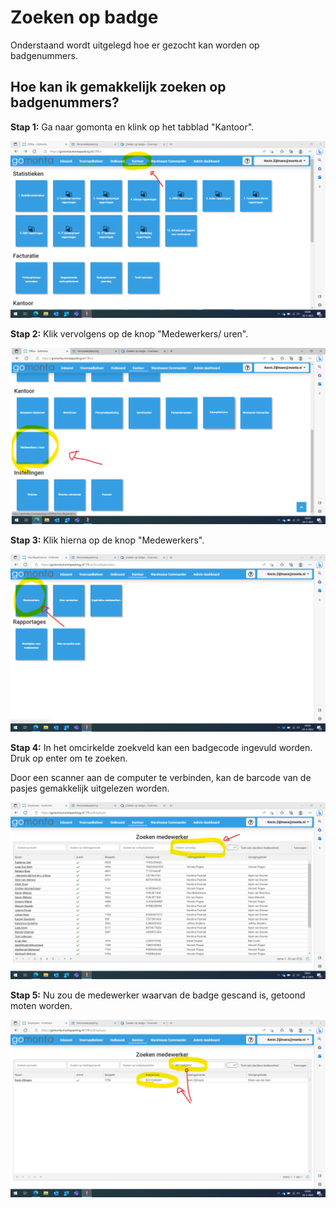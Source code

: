 # Zoeken op badge

Onderstaand wordt uitgelegd hoe er gezocht kan worden op badgenummers.

## Hoe kan ik gemakkelijk zoeken op badgenummers?

**Stap 1:**
Ga naar gomonta en klink op het tabblad "Kantoor".

![Personeelsplanning - Zoeken op badge - stap 1 .png](../../../Attachments/Personeelsplanning%20-%20Zoeken%20op%20badge%20-%20stap%201%20-24c9aaa6-2888-40fd-8f65-52b0985e2c6d.png)

**Stap 2:**
Klik vervolgens op de knop "Medewerkers/ uren".

![Personeelsplanning - Zoeken op badge - stap 2.png](../../../Attachments/Personeelsplanning%20-%20Zoeken%20op%20badge%20-%20stap%202-0a3401af-30b6-4c3b-83d4-46dfff504755.png)

**Stap 3:**
Klik hierna op de knop "Medewerkers".

![Personeelsplanning - Zoeken op badge - stap 3.png](../../../Attachments/Personeelsplanning%20-%20Zoeken%20op%20badge%20-%20stap%203-48863a9c-3495-45e9-a1f1-d728415ff37a.png)


**Stap 4:**
In het omcirkelde zoekveld kan een badgecode ingevuld worden.
Druk op enter om te zoeken.

Door een scanner aan de computer te verbinden, kan de barcode van de pasjes gemakkelijk uitgelezen worden.

![Personeelsplanning - Zoeken op badge - stap 4.png](../../../Attachments/Personeelsplanning%20-%20Zoeken%20op%20badge%20-%20stap%204-fc226165-ad2c-4a80-b526-686ef56e2a7d.png)


**Stap 5:**
Nu zou de medewerker waarvan de badge gescand is, getoond moten worden.

![Personeelsplanning - Zoeken op badge - stap 5.png](../../../Attachments/Personeelsplanning%20-%20Zoeken%20op%20badge%20-%20stap%205-14c21393-3eaf-4adb-a4db-5a772c185c66.png)
